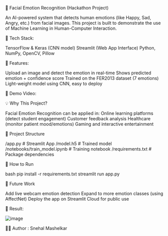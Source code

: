 🚀 Facial Emotion Recognition (Hackathon Project)

An AI-powered system that detects human emotions (like Happy, Sad, Angry, etc.) from facial images.
This project is built to demonstrate the use of Machine Learning in Human-Computer Interaction.

🔎 Tech Stack:

TensorFlow & Keras (CNN model)
Streamlit (Web App Interface)
Python, NumPy, OpenCV, Pillow

🎯 Features:

Upload an image and detect the emotion in real-time
Shows predicted emotion + confidence score
Trained on the FER2013 dataset (7 emotions)
Light-weight model using CNN, easy to deploy

🎥 Demo Video:


💡 Why This Project?

Facial Emotion Recognition can be applied in:
Online learning platforms (detect student engagement)
Customer feedback analysis
Healthcare (monitor patient mood/emotions)
Gaming and interactive entertainment

📂 Project Structure

/app.py                # Streamlit App
/model.h5              # Trained model
/notebooks/train_model.ipynb  # Training notebook
/requirements.txt      # Package dependencies

🚀 How to Run

bash
pip install -r requirements.txt
streamlit run app.py

🚀 Future Work

Add live webcam emotion detection
Expand to more emotion classes (using AffectNet)
Deploy the app on Streamlit Cloud for public use


🚀 Result:

![image](https://github.com/user-attachments/assets/6fbda31f-7339-42e0-80e8-0c788c324fcf)


👨‍💻 Author : 
Snehal Mashelkar



